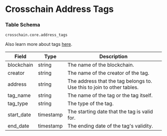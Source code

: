 # Crosschain Address Tags

### Table Schema

`crosschain.core.address_tags`

Also learn more about tags [here](../../address-tags-and-labels/).

| Field       | Type      | Description                                                            |
| ----------- | --------- | ---------------------------------------------------------------------- |
| blockchain  | string    | The name of the blockchain.                                            |
| creator     | string    | The name of the creator of the tag.                                    |
| address     | string    | The address that the tag belongs to. Use this to join to other tables. |
| tag\_name   | string    | The name of the tag or the tag itself.                                 |
| tag\_type   | string    | The type of the tag.                                                   |
| start\_date | timestamp | The starting date that the tag is valid for.                           |
| end\_date   | timestamp | The ending date of the tag's validity.                                 |
